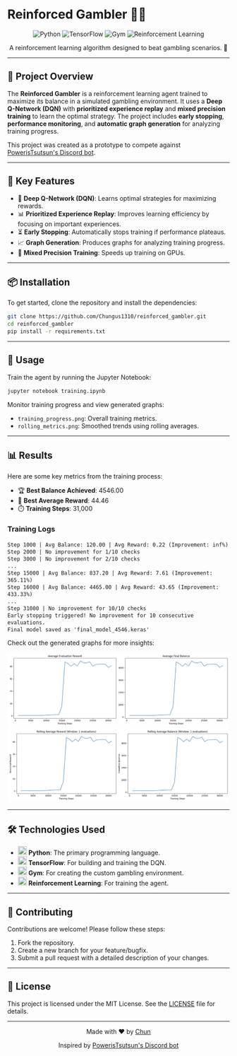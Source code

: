 # Reinforced Gambler 🎰🤖

<p align="center">
  <img src="https://img.shields.io/badge/Python-3.8%2B-blue?logo=python" alt="Python">
  <img src="https://img.shields.io/badge/TensorFlow-2.7%2B-orange?logo=tensorflow" alt="TensorFlow">
  <img src="https://img.shields.io/badge/Gym-0.21%2B-green?logo=openai" alt="Gym">
  <img src="https://img.shields.io/badge/Reinforcement%20Learning-DQN-yellow" alt="Reinforcement Learning">
</p>

<p align="center">
  A reinforcement learning algorithm designed to beat gambling scenarios. 🚀
</p>

---

## 📖 Project Overview

The **Reinforced Gambler** is a reinforcement learning agent trained to maximize its balance in a simulated gambling environment. It uses a **Deep Q-Network (DQN)** with **prioritized experience replay** and **mixed precision training** to learn the optimal strategy. The project includes **early stopping**, **performance monitoring**, and **automatic graph generation** for analyzing training progress.

This project was created as a prototype to compete against [PowerisTsutsun's Discord bot](https://github.com/PowerisTsutsun).

---

## 🎯 Key Features

- 🚀 **Deep Q-Network (DQN)**: Learns optimal strategies for maximizing rewards.
- 📊 **Prioritized Experience Replay**: Improves learning efficiency by focusing on important experiences.
- ⏳ **Early Stopping**: Automatically stops training if performance plateaus.
- 📈 **Graph Generation**: Produces graphs for analyzing training progress.
- 🤖 **Mixed Precision Training**: Speeds up training on GPUs.

---

## 📦 Installation

To get started, clone the repository and install the dependencies:

```bash
git clone https://github.com/Chungus1310/reinforced_gambler.git
cd reinforced_gambler
pip install -r requirements.txt
```

---

## 🚀 Usage

Train the agent by running the Jupyter Notebook:

```bash
jupyter notebook training.ipynb
```

Monitor training progress and view generated graphs:

- `training_progress.png`: Overall training metrics.
- `rolling_metrics.png`: Smoothed trends using rolling averages.

---

## 📊 Results

Here are some key metrics from the training process:

- 🏆 **Best Balance Achieved**: 4546.00
- 🎉 **Best Average Reward**: 44.46
- ⏱️ **Training Steps**: 31,000

### Training Logs

```
Step 1000 | Avg Balance: 120.00 | Avg Reward: 0.22 (Improvement: inf%)
Step 2000 | No improvement for 1/10 checks
Step 3000 | No improvement for 2/10 checks
...
Step 15000 | Avg Balance: 837.20 | Avg Reward: 7.61 (Improvement: 365.11%)
Step 16000 | Avg Balance: 4465.00 | Avg Reward: 43.65 (Improvement: 433.33%)
...
Step 31000 | No improvement for 10/10 checks
Early stopping triggered! No improvement for 10 consecutive evaluations.
Final model saved as 'final_model_4546.keras'
```

Check out the generated graphs for more insights:

![Training Progress](training_progress.png)
![Rolling Metrics](rolling_metrics.png)

---

## 🛠️ Technologies Used

- <img src="https://img.icons8.com/color/48/000000/python.png" width="20" height="20"/> **Python**: The primary programming language.
- <img src="https://img.icons8.com/color/48/000000/tensorflow.png" width="20" height="20"/> **TensorFlow**: For building and training the DQN.
- <img src="https://img.icons8.com/color/48/000000/openai-gym.png" width="20" height="20"/> **Gym**: For creating the custom gambling environment.
- <img src="https://img.icons8.com/color/48/000000/artificial-intelligence.png" width="20" height="20"/> **Reinforcement Learning**: For training the agent.

---

## 🤝 Contributing

Contributions are welcome! Please follow these steps:

1. Fork the repository.
2. Create a new branch for your feature/bugfix.
3. Submit a pull request with a detailed description of your changes.

---

## 📄 License

This project is licensed under the MIT License. See the [LICENSE](LICENSE) file for details.

---

<p align="center">
  Made with ❤️ by <a href="https://github.com/Chungus1310">Chun</a>
</p>
<p align="center">
  Inspired by <a href="https://github.com/PowerisTsutsun">PowerisTsutsun's Discord bot</a>
</p>
